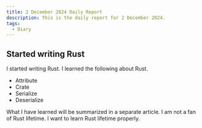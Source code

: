 ```yaml
---
title: 2 December 2024 Daily Report
description: This is the daily report for 2 December 2024.
tags:
  - Diary
---
```


## Started writing Rust

I started writing Rust.
I learned the following about Rust.

- Attribute
- Crate
- Serialize
- Deserialize

What I have learned will be summarized in a separate article.
I am not a fan of Rust lifetime.
I want to learn Rust lifetime properly.
